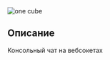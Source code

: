 <img alt="one cube" align="center" src="https://raw.githubusercontent.com/LupanovEvgeniyHTML/LupanovEvgeniyHTML/main/projects_media/console_chat.gif"/>

## Описание

Консольный чат на вебсокетах